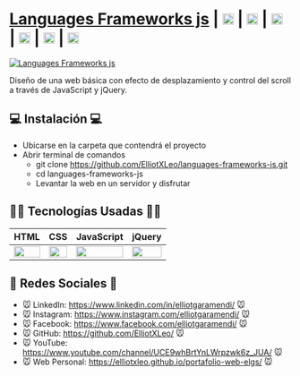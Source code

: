# [Languages Frameworks js](https://elliotxleo.github.io/languages-frameworks-js/) | [<img src="https://i.postimg.cc/J7BLFtdc/linkedin.png" alt="LinkedIn" class="footer-nav__link-image" height="20px" />](https://www.linkedin.com/in/elliotgaramendi/)  | [<img src="https://i.postimg.cc/sfJtqS4W/instagram.png" alt="Instagram" class="footer-nav__link-image" height="20px" />](https://www.instagram.com/elliotgaramendi/)  | [<img src="https://i.postimg.cc/7YHyZXZX/facebook.png" alt="Facebook" class="footer-nav__link-image" height="20px" />](https://www.facebook.com/elliotgaramendi)  | [<img src="https://i.postimg.cc/5NBMxTJX/github.png" alt="GitHub" class="footer-nav__link-image" height="20px" />](https://github.com/ElliotXLeo)  | [<img src="https://i.postimg.cc/dtPYcvbM/youtube.png" alt="YouTube" class="footer-nav__link-image" height="20px" />](https://www.youtube.com/channel/UCE9whBrtYnLWrpzwk6z_JUA)  | [<img src="https://i.postimg.cc/65TVxg9t/world-globe.png" alt="Página Personal" class="footer-nav__link-image" height="20px" />](https://elliotxleo.github.io/portafolio-web-elgs/)

[![Languages Frameworks js](https://elliotxleo.github.io/languages-frameworks-js/img/demo.png)](https://elliotxleo.github.io/languages-frameworks-js/)

Diseño de una web básica con efecto de desplazamiento y control del scroll a través de JavaScript y jQuery.

## 💻 Instalación 💻
- Ubicarse en la carpeta que contendrá el proyecto
- Abrir terminal de comandos
  - git clone https://github.com/ElliotXLeo/languages-frameworks-js.git
  - cd languages-frameworks-js
  - Levantar la web en un servidor y disfrutar

## 👨‍💻 Tecnologías Usadas 👨‍💻
<table>
    <thead>
      <tr>
        <th>HTML</th>
        <th>CSS</th>
        <th>JavaScript</th>
        <th>jQuery</th>
      </tr>
    </thead>
    <tbody>
      <tr>
        <td>
          <img src="https://i.postimg.cc/rF6WrLjr/html.png" width="100%" />
        </td>
        <td>
          <img src="https://i.postimg.cc/mgSDG9F2/css.png" width="100%" />
        </td>
        <td>
          <img src="https://upload.wikimedia.org/wikipedia/commons/thumb/9/99/Unofficial_JavaScript_logo_2.svg/1200px-Unofficial_JavaScript_logo_2.svg.png" width="100%" />
        </td>
        <td>
          <img src="https://upload.wikimedia.org/wikipedia/commons/thumb/f/fd/JQuery-Logo.svg/2560px-JQuery-Logo.svg.png" width="100%" />
        </td>
      </tr>
    </tbody>
  </table>

## 🤗 Redes Sociales 🤗
- 🐭 LinkedIn: https://www.linkedin.com/in/elliotgaramendi/ 🐭
- 🐭 Instagram: https://www.instagram.com/elliotgaramendi/ 🐭
- 🐭 Facebook: https://www.facebook.com/elliotgaramendi/ 🐭
- 🐭 GitHub: https://github.com/ElliotXLeo/ 🐭
- 🐭 YouTube: https://www.youtube.com/channel/UCE9whBrtYnLWrpzwk6z_JUA/ 🐭
- 🐭 Web Personal: https://elliotxleo.github.io/portafolio-web-elgs/ 🐭